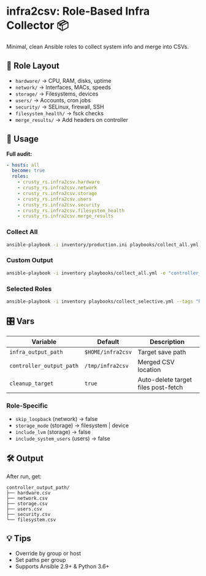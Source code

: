 
# infra2csv: Role-Based Infra Collector 📦

Minimal, clean Ansible roles to collect system info and merge into CSVs.

## 📁 Role Layout
- `hardware/` → CPU, RAM, disks, uptime
- `network/` → Interfaces, MACs, speeds
- `storage/` → Filesystems, devices
- `users/` → Accounts, cron jobs
- `security/` → SELinux, firewall, SSH
- `filesystem_health/` → fsck checks
- `merge_results/` → Add headers on controller

## 🚀 Usage

**Full audit:**
```yaml
- hosts: all
  become: true
  roles:
    - crusty_rs.infra2csv.hardware
    - crusty_rs.infra2csv.network
    - crusty_rs.infra2csv.storage
    - crusty_rs.infra2csv.users
    - crusty_rs.infra2csv.security
    - crusty_rs.infra2csv.filesystem_health
    - crusty_rs.infra2csv.merge_results
```

### Collect All
```bash
ansible-playbook -i inventory/production.ini playbooks/collect_all.yml
```

### Custom Output
```bash
ansible-playbook -i inventory playbooks/collect_all.yml -e "controller_output_path=/opt/infra_data"
```

### Selected Roles
```bash
ansible-playbook -i inventory playbooks/collect_selective.yml --tags "hardware,security"
```

## 🎛️ Vars

| Variable               | Default             | Description                            |
|------------------------|---------------------|----------------------------------------|
| `infra_output_path`    | `$HOME/infra2csv`   | Target save path                       |
| `controller_output_path` | `/tmp/infra2csv` | Merged CSV location                    |
| `cleanup_target`       | `true`              | Auto-delete target files post-fetch    |

### Role-Specific
- `skip_loopback` (network) → false
- `storage_mode` (storage) → filesystem | device
- `include_lvm` (storage) → false
- `include_system_users` (users) → false

## 🛠️ Output
After run, get:
```
controller_output_path/
├── hardware.csv
├── network.csv
├── storage.csv
├── users.csv
├── security.csv
└── filesystem.csv
```

## 💡 Tips
- Override by group or host
- Set paths per group
- Supports Ansible 2.9+ & Python 3.6+

